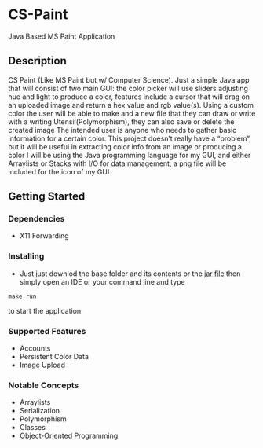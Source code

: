 # CS-Paint

Java Based MS Paint Application

## Description

CS Paint (Like MS Paint but w/ Computer Science). Just a simple Java app that will consist of two main GUI: the color picker will use sliders adjusting hue and light to produce a color, features include a cursor that will drag on an uploaded image and return a hex value and rgb value(s). 
Using a custom color the user will be able to make and a new file that they can draw or write with a writing Utensil(Polymorphism), they can also save or delete the created image
The intended user is anyone who needs to gather basic information for a certain color. This project doesn’t really have a “problem”, but it will be useful in extracting color info from an image or producing a color 
I will be using the Java programming language for my GUI, and either Arraylists or Stacks with I/O for data management, a png file will be included for the icon of my GUI.

## Getting Started

### Dependencies

* X11 Forwarding

### Installing

* Just just downlod the base folder and its contents or the [jar file](https://github.com/MaFalana/CS-Paint/raw/main/base/csPaint.jar) then simply open an IDE or your command line and type 

 ```make run ```

to start the application

### Supported Features
* Accounts
* Persistent Color Data
* Image Upload

### Notable Concepts
* Arraylists
* Serialization
* Polymorphism
* Classes
* Object-Oriented Programming
